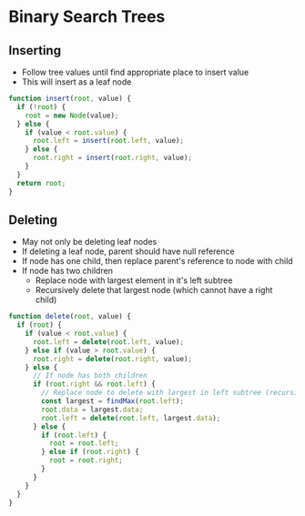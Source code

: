 # Binary Search Trees

## Inserting

* Follow tree values until find appropriate place to insert value
* This will insert as a leaf node

```javascript
function insert(root, value) {
  if (!root) {
    root = new Node(value);
  } else {
    if (value < root.value) {
      root.left = insert(root.left, value);
    } else {
      root.right = insert(root.right, value);
    }
  }
  return root;
}
```

## Deleting

* May not only be deleting leaf nodes
* If deleting a leaf node, parent should have null reference
* If node has one child, then replace parent's reference to node with child
* If node has two children
  * Replace node with largest element in it's left subtree
  * Recursively delete that largest node (which cannot have a right child)

```javascript
function delete(root, value) {
  if (root) {
    if (value < root.value) {
      root.left = delete(root.left, value);
    } else if (value > root.value) {
      root.right = delete(root.right, value);
    } else {
      // If node has both children
      if (root.right && root.left) {
        // Replace node to delete with largest in left subtree (recursively)
        const largest = findMax(root.left);
        root.data = largest.data;
        root.left = delete(root.left, largest.data);
      } else {
        if (root.left) {
          root = root.left;
        } else if (root.right) {
          root = root.right;
        }
      }
    }
  }
}
```
